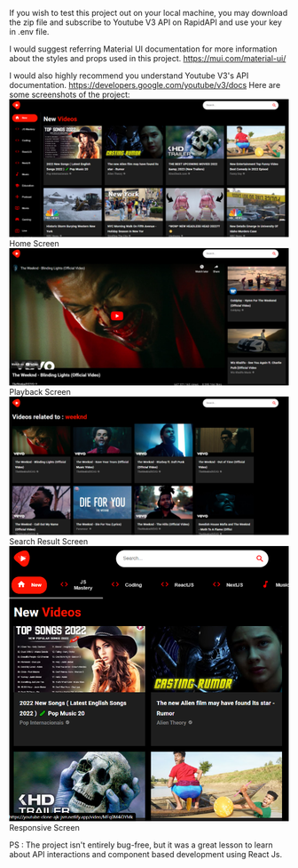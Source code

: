 If you wish to test this project out on your local machine, you may download the zip file and subscribe to Youtube V3 API on RapidAPI and use your key in .env file.

I would suggest referring Material UI documentation for more information about the styles and props used in this project.
https://mui.com/material-ui/

I would also highly recommend you understand Youtube V3's API documentation.
https://developers.google.com/youtube/v3/docs
Here are some screenshots of the project:
![Homescreen](./Screenshots/HomeScreen.png)
<br>Home Screen<br>
![Playback Screen](./Screenshots/Playback%20Screen.png)
<br>Playback Screen<br>
![Search Result](./Screenshots/SearchResult.png)
<br>Search Result Screen<br>
![Responsive Screen](./Screenshots/Medium%20Screen.png)
<br>Responsive Screen<br>

PS : The project isn't entirely bug-free, but it was a great lesson to learn about API interactions and component based development using React Js.
